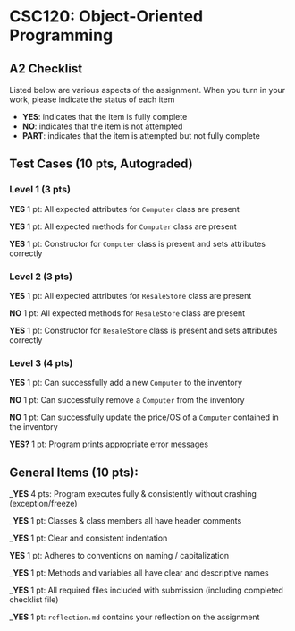 # CSC120: Object-Oriented Programming
## A2 Checklist

Listed below are various aspects of the assignment.  When you turn in your work, please indicate the status of each item

- **YES**: indicates that the item is fully complete
- **NO**: indicates that the item is not attempted
- **PART**: indicates that the item is attempted but not fully complete

## Test Cases (10 pts, Autograded)

### Level 1 (3 pts)

__YES__ 1 pt: All expected attributes for `Computer` class are present

__YES__ 1 pt: All expected methods for `Computer` class are present

__YES__ 1 pt: Constructor for `Computer` class is present and sets attributes correctly

### Level 2 (3 pts)

__YES__ 1 pt: All expected attributes for `ResaleStore` class are present

__NO__ 1 pt: All expected methods for `ResaleStore` class are present

__YES__ 1 pt: Constructor for `ResaleStore` class is present and sets attributes correctly

### Level 3 (4 pts)

__YES__ 1 pt: Can successfully add a new `Computer` to the inventory

__NO__ 1 pt: Can successfully remove a `Computer` from the inventory

__NO__ 1 pt: Can successfully update the price/OS of a `Computer` contained in the inventory

__YES?__ 1 pt: Program prints appropriate error messages

## General Items (10 pts):

___YES__ 4 pts: Program executes fully & consistently without crashing (exception/freeze)

___YES__ 1 pt: Classes & class members all have header comments

___YES__ 1 pt: Clear and consistent indentation

__YES__ 1 pt: Adheres to conventions on naming / capitalization

___YES__ 1 pt: Methods and variables all have clear and descriptive names

___YES__ 1 pt: All required files included with submission (including completed checklist file)

___YES__ 1 pt: `reflection.md` contains your reflection on the assignment
